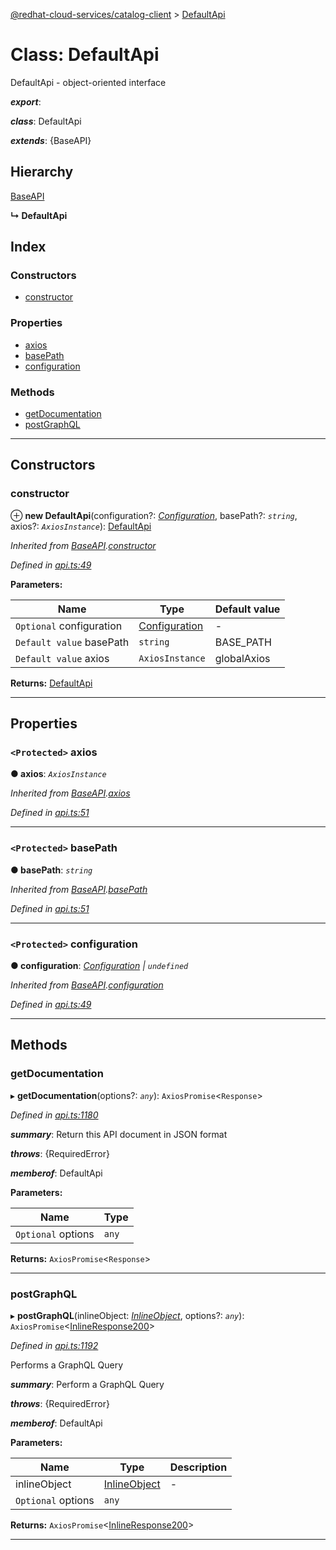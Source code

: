 [@redhat-cloud-services/catalog-client](../README.md) > [DefaultApi](../classes/defaultapi.md)

# Class: DefaultApi

DefaultApi - object-oriented interface

*__export__*: 

*__class__*: DefaultApi

*__extends__*: {BaseAPI}

## Hierarchy

 [BaseAPI](baseapi.md)

**↳ DefaultApi**

## Index

### Constructors

* [constructor](defaultapi.md#constructor)

### Properties

* [axios](defaultapi.md#axios)
* [basePath](defaultapi.md#basepath)
* [configuration](defaultapi.md#configuration)

### Methods

* [getDocumentation](defaultapi.md#getdocumentation)
* [postGraphQL](defaultapi.md#postgraphql)

---

## Constructors

<a id="constructor"></a>

###  constructor

⊕ **new DefaultApi**(configuration?: *[Configuration](configuration.md)*, basePath?: *`string`*, axios?: *`AxiosInstance`*): [DefaultApi](defaultapi.md)

*Inherited from [BaseAPI](baseapi.md).[constructor](baseapi.md#constructor)*

*Defined in [api.ts:49](https://github.com/RedHatInsights/javascript-clients/blob/master/packages/catalog/api.ts#L49)*

**Parameters:**

| Name | Type | Default value |
| ------ | ------ | ------ |
| `Optional` configuration | [Configuration](configuration.md) | - |
| `Default value` basePath | `string` |  BASE_PATH |
| `Default value` axios | `AxiosInstance` |  globalAxios |

**Returns:** [DefaultApi](defaultapi.md)

___

## Properties

<a id="axios"></a>

### `<Protected>` axios

**● axios**: *`AxiosInstance`*

*Inherited from [BaseAPI](baseapi.md).[axios](baseapi.md#axios)*

*Defined in [api.ts:51](https://github.com/RedHatInsights/javascript-clients/blob/master/packages/catalog/api.ts#L51)*

___
<a id="basepath"></a>

### `<Protected>` basePath

**● basePath**: *`string`*

*Inherited from [BaseAPI](baseapi.md).[basePath](baseapi.md#basepath)*

*Defined in [api.ts:51](https://github.com/RedHatInsights/javascript-clients/blob/master/packages/catalog/api.ts#L51)*

___
<a id="configuration"></a>

### `<Protected>` configuration

**● configuration**: *[Configuration](configuration.md) \| `undefined`*

*Inherited from [BaseAPI](baseapi.md).[configuration](baseapi.md#configuration)*

*Defined in [api.ts:49](https://github.com/RedHatInsights/javascript-clients/blob/master/packages/catalog/api.ts#L49)*

___

## Methods

<a id="getdocumentation"></a>

###  getDocumentation

▸ **getDocumentation**(options?: *`any`*): `AxiosPromise`<`Response`>

*Defined in [api.ts:1180](https://github.com/RedHatInsights/javascript-clients/blob/master/packages/catalog/api.ts#L1180)*

*__summary__*: Return this API document in JSON format

*__throws__*: {RequiredError}

*__memberof__*: DefaultApi

**Parameters:**

| Name | Type |
| ------ | ------ |
| `Optional` options | `any` |

**Returns:** `AxiosPromise`<`Response`>

___
<a id="postgraphql"></a>

###  postGraphQL

▸ **postGraphQL**(inlineObject: *[InlineObject](../interfaces/inlineobject.md)*, options?: *`any`*): `AxiosPromise`<[InlineResponse200](../interfaces/inlineresponse200.md)>

*Defined in [api.ts:1192](https://github.com/RedHatInsights/javascript-clients/blob/master/packages/catalog/api.ts#L1192)*

Performs a GraphQL Query

*__summary__*: Perform a GraphQL Query

*__throws__*: {RequiredError}

*__memberof__*: DefaultApi

**Parameters:**

| Name | Type | Description |
| ------ | ------ | ------ |
| inlineObject | [InlineObject](../interfaces/inlineobject.md) |  \- |
| `Optional` options | `any` |

**Returns:** `AxiosPromise`<[InlineResponse200](../interfaces/inlineresponse200.md)>

___

